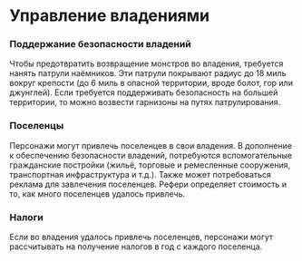 # Управление владениями

### Поддержание безопасности владений

Чтобы предотвратить возвращение монстров во владения, требуется нанять патрули наёмников. Эти патрули покрывают радиус до 18 миль вокруг крепости (до 6 миль в опасной территории, вроде болот, гор или джунглей). Если требуется поддерживать безопасность на большей территории, то можно возвести гарнизоны на путях патрулирования.

### Поселенцы

Персонажи могут привлечь поселенцев в свои владения. В дополнение к обеспечению безопасности владений, потребуются вспомогательные гражданские постройки (жильё, торговые и ремесленные сооружения, транспортная инфраструктура и т.д.). Также может потребоваться реклама для завлечения поселенцев. Рефери определяет стоимость и то, как много поселенцев удалось привлечь.

### Налоги

Если во владения удалось привлечь поселенцев, персонажи могут рассчитывать на получение <Coin v="10" t="g" /> налогов в год с каждого поселенца.
